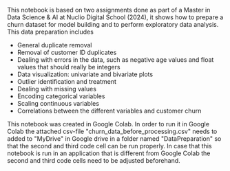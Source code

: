 This notebook is based on two assignments done as part of a Master in Data Science & AI at Nuclio Digital School (2024), it shows how to prepare a churn dataset for model building and to perform exploratory data analysis. This data preparation includes
*   General duplicate removal
*   Removal of customer ID duplicates
*   Dealing with errors in the data, such as negative age values and float values that should really be integers
*   Data visualization: univariate and bivariate plots
*   Outlier identification and treatment
*   Dealing with missing values
*   Encoding categorical variables
*   Scaling continuous variables
*   Correlations between the different variables and customer churn

This notebook was created in Google Colab. In order to run it in Google Colab the attached csv-file "churn_data_before_processing.csv" needs to added to "MyDrive" in Google drive in a folder named "DataPreparation" 
so that the second and third code cell can be run properly. In case that this notebook is run in an application that is different from Google Colab the second and third code cells need to be adjusted beforehand. 
